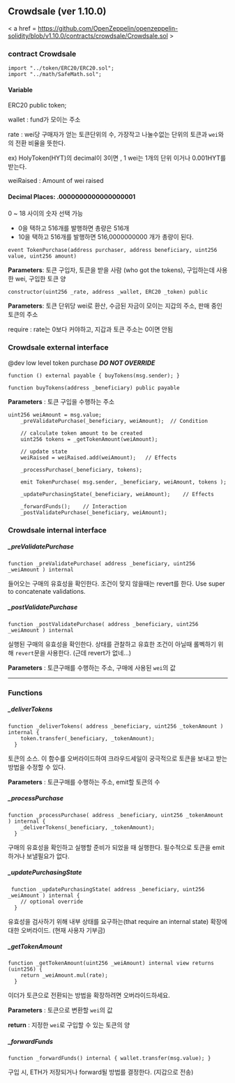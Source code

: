 

## Crowdsale (ver 1.10.0)

< a href = https://github.com/OpenZeppelin/openzeppelin-solidity/blob/v1.10.0/contracts/crowdsale/Crowdsale.sol >

### contract Crowdsale

````
import "../token/ERC20/ERC20.sol";
import "../math/SafeMath.sol";
````



#### Variable

ERC20 public token;

wallet : fund가 모이는 주소

rate : wei당 구매자가 얻는  토큰단위의 수, 가장작고 나눌수없는 단위의 토큰과 `wei`와의 전환 비율을 뜻한다.

ex) HolyToken(HYT)의 decimal이 3이면 , 1 wei는 1개의 단위 이거나 0.001HYT를 받는다.

weiRaised : Amount of wei raised 



#### Decimal Places: .0000000000000000001

0 ~ 18 사이의 숫자 선택 가능

- 0을 택하고 516개를 발행하면 총량은 516개
- 10을 택하고 516개를 발행하면 516,0000000000 개가 총량이 된다.



```event **TokenPurchase**(address purchaser, address beneficiary, uint256 value, uint256 amount) 
event TokenPurchase(address purchaser, address beneficiary, uint256 value, uint256 amount)
```

**Parameters**: 토큰 구입자,  토큰을 받을 사람 (who got the tokens), 구입하는데 사용한 wei, 구입한 토큰 양



```
constructor(uint256 _rate, address _wallet, ERC20 _token) public
```

**Parameters**: 토큰 단위당 wei로 환산, 수금된 자금이 모이는 지갑의 주소, 판매 중인 토큰의 주소

require : rate는 0보다 커야하고, 지갑과 토큰 주소는 0이면 안됨



### Crowdsale external interface 

@dev low level token purchase ***DO NOT OVERRIDE*** 

````
function () external payable { buyTokens(msg.sender); }
````

````
function buyTokens(address _beneficiary) public payable
````

**Parameters** : 토큰 구입을 수행하는 주소

````
uint256 weiAmount = msg.value;
    _preValidatePurchase(_beneficiary, weiAmount);	// Condition

    // calculate token amount to be created
    uint256 tokens = _getTokenAmount(weiAmount);

    // update state
    weiRaised = weiRaised.add(weiAmount);	// Effects

    _processPurchase(_beneficiary, tokens);
    
    emit TokenPurchase( msg.sender, _beneficiary, weiAmount, tokens );

    _updatePurchasingState(_beneficiary, weiAmount);	// Effects

    _forwardFunds();	// Interaction
    _postValidatePurchase(_beneficiary, weiAmount);
````





### Crowdsale internal interface



##### _preValidatePurchase

````
function _preValidatePurchase( address _beneficiary, uint256 _weiAmount ) internal
````

들어오는 구매의 유효성을 확인한다. 조건이 맞지 않을때는 revert를 한다. Use super to concatenate validations.



##### _postValidatePurchase

````
function _postValidatePurchase( address _beneficiary, uint256 _weiAmount ) internal
````

실행된 구매의 유효성을 확인한다. 상태를 관찰하고 유효한 조건이 아닐때 롤벡하기 위해 `revert`문을 사용한다. (근데 revert가 없네...)

**Parameters** : 토큰구매를 수행하는 주소, 구매에 사용된 `wei`의 값



------



### Functions



##### _deliverTokens

````
function _deliverTokens( address _beneficiary, uint256 _tokenAmount ) internal {
	token.transfer(_beneficiary, _tokenAmount); 
  }
````

토큰의 소스. 이 함수를 오버라이드하여 크라우드세일이 궁극적으로 토큰을 보내고 받는 방법을 수정할 수 있다.

**Parameters** : 토큰구매를 수행하는 주소, emit할 토큰의 수



##### _processPurchase 

````
function _processPurchase( address _beneficiary, uint256 _tokenAmount ) internal {
    _deliverTokens(_beneficiary, _tokenAmount);
  }
````

구매의 유효성을 확인하고 실행할 준비가 되었을 때 실행한다. 필수적으로 토큰을 emit하거나 보낼필요가 없다.



##### _updatePurchasingState

````
 function _updatePurchasingState( address _beneficiary, uint256 _weiAmount ) internal {
    // optional override
  }
````

유효성을 검사하기 위해 내부 상태를 요구하는(that require an internal state) 확장에 대한 오버라이드. (현재 사용자 기부금)



##### _getTokenAmount 

````
function _getTokenAmount(uint256 _weiAmount) internal view returns (uint256) {
    return _weiAmount.mul(rate);
  }
````

이더가 토큰으로 전환되는 방법을 확장하려면 오버라이드하세요.

**Parameters** : 토큰으로 변환할 `wei`의 값

**return** : 지정한 `wei`로 구입할 수 있는 토큰의 양



##### _forwardFunds 

````
function _forwardFunds() internal { wallet.transfer(msg.value); }
````

구입 시, ETH가 저장되거나 forward될 방법를 결정한다. (지갑으로 전송)